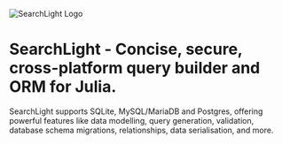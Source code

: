![SearchLight Logo](https://dl.dropboxusercontent.com/s/sy04ofyyi8es388/searchlight-logo.png)

# SearchLight - Concise, secure, cross-platform query builder and ORM for Julia.

SearchLight supports SQLite, MySQL/MariaDB and Postgres, offering powerful features like data modelling,
query generation, validation, database schema migrations, relationships, data serialisation, and more.
